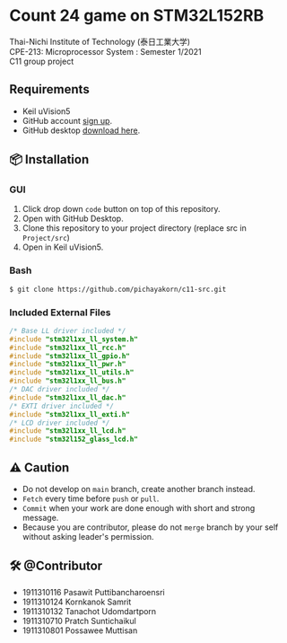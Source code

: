 # Count 24 game on STM32L152RB
Thai-Nichi Institute of Technology (泰日工業大学)  
CPE-213: Microprocessor System : Semester 1/2021  
C11 group project

## Requirements

- Keil uVision5
- GitHub account [sign up](https://github.com/).
- GitHub desktop [download here](https://desktop.github.com/).

## 📦 Installation

### GUI
1. Click drop down `code` button on top of this repository.
2. Open with GitHub Desktop.
3. Clone this repository to your project directory (replace src in `Project/src`)
4. Open in Keil uVision5.

### Bash
```bash
$ git clone https://github.com/pichayakorn/c11-src.git
```
### Included External Files
```c
/* Base LL driver included */
#include "stm32l1xx_ll_system.h"
#include "stm32l1xx_ll_rcc.h"
#include "stm32l1xx_ll_gpio.h"
#include "stm32l1xx_ll_pwr.h"
#include "stm32l1xx_ll_utils.h"
#include "stm32l1xx_ll_bus.h"
/* DAC driver included */
#include "stm32l1xx_ll_dac.h"
/* EXTI driver included */
#include "stm32l1xx_ll_exti.h"
/* LCD driver included */
#include "stm32l1xx_ll_lcd.h"
#include "stm32l152_glass_lcd.h"
```

## ⚠️ Caution
- Do not develop on `main` branch, create another branch instead.
- `Fetch` every time before `push` or `pull`.
- `Commit` when your work are done enough with short and strong message.
- Because you are contributor, please do not `merge` branch by your self without asking leader's permission.

## 🛠️ @Contributor 
- 1911310116 Pasawit Puttibancharoensri
- 1911310124 Kornkanok Samrit  
- 1911310132 Tanachot Udomdartporn  
- 1911310710 Pratch Suntichaikul  
- 1911310801 Possawee Muttisan
